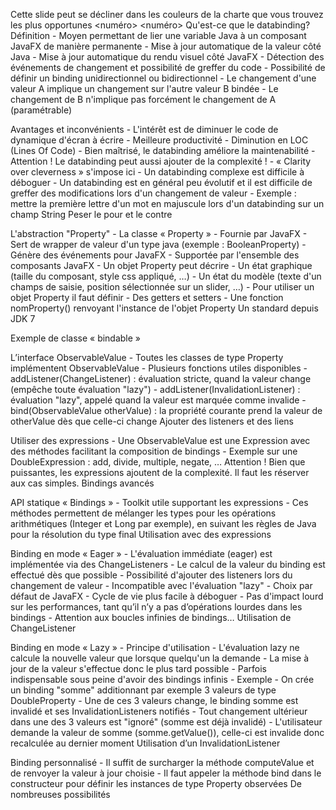 Cette slide peut se décliner dans les couleurs de la charte que vous trouvez les plus opportunes
<numéro>
<numéro>
Qu'est-ce que le databinding?
Définition
    - Moyen permettant de lier une variable Java à un composant JavaFX de manière permanente 
        - Mise à jour automatique de la valeur côté Java 
        - Mise à jour automatique du rendu visuel côté JavaFX 
        - Détection des événements de changement et possibilité de greffer du code 
    - Possibilité de définir un binding unidirectionnel ou bidirectionnel 
        - Le changement d'une valeur A implique un changement sur l'autre valeur B bindée 
        - Le changement de B n'implique pas forcément le changement de A (paramétrable) 

Avantages et inconvénients
    - L'intérêt est de diminuer le code de dynamique d'écran à écrire 
        - Meilleure productivité 
        - Diminution en LOC (Lines Of Code) 
        - Bien maîtrisé, le databinding améliore la maintenabilité 
    - Attention ! Le databinding peut aussi ajouter de la complexité ! 
        - « Clarity over cleverness » s'impose ici 
        - Un databinding complexe est difficile à déboguer 
        - Un databinding est en général peu évolutif et il est difficile de greffer des modifications lors d'un changement de valeur 
        - Exemple : mettre la première lettre d'un mot en majuscule lors d'un databinding sur un champ String 
Peser le pour et le contre

L'abstraction "Property"
    - La classe « Property » 
        - Fournie par JavaFX 
        - Sert de wrapper de valeur d'un type java (exemple : BooleanProperty) 
        - Génère des événements pour JavaFX 
        - Supportée par l'ensemble des composants JavaFX 
    - Un objet Property peut décrire 
        - Un état graphique (taille du composant, style css appliqué, …) 
        - Un état du modèle (texte d'un champs de saisie, position sélectionnée sur un slider, …) 
    - Pour utiliser un objet Property il faut définir 
        - Des getters et setters 
        - Une fonction nomProperty() renvoyant l'instance de l'objet Property 
Un standard depuis JDK 7

Exemple de classe « bindable »

L’interface ObservableValue
    - Toutes les classes de type Property implémentent ObservableValue 
    - Plusieurs fonctions utiles disponibles 
        - addListener(ChangeListener) : évaluation stricte, quand la valeur change (empêche toute évaluation "lazy") 
        - addListener(InvalidationListener) : évaluation "lazy", appelé quand la valeur est marquée comme invalide 
        - bind(ObservableValue otherValue) : la propriété courante prend la valeur de otherValue dès que celle-ci change 
Ajouter des listeners et des liens

Utiliser des expressions
    - Une ObservableValue est une Expression avec des méthodes facilitant la composition de bindings 
        - Exemple sur une DoubleExpression : add, divide, multiple, negate, … 
Attention !
Bien que puissantes, les expressions ajoutent de la complexité. Il faut les réserver aux cas simples.
Bindings avancés

API statique « Bindings »
    - Toolkit utile supportant les expressions 
    - Ces méthodes permettent de mélanger les types pour les opérations arithmétiques (Integer et Long par exemple), en suivant les règles de Java pour la résolution du type final 
Utilisation avec des expressions

Binding en mode « Eager »
    - L'évaluation immédiate (eager) est implémentée via des ChangeListeners 
        - Le calcul de la valeur du binding est effectué dès que possible 
        - Possibilité d'ajouter des listeners lors du changement de valeur 
        - Incompatible avec l'évaluation "lazy" 
    - Choix par défaut de JavaFX 
        - Cycle de vie plus facile à déboguer 
        - Pas d'impact lourd sur les performances, tant qu’il n’y a pas d’opérations lourdes dans les bindings 
        - Attention aux boucles infinies de bindings… 
Utilisation de ChangeListener

Binding en mode « Lazy »
    - Principe d'utilisation 
        - L'évaluation lazy ne calcule la nouvelle valeur que lorsque quelqu'un la demande 
        - La mise à jour de la valeur s'effectue donc le plus tard possible 
        - Parfois indispensable sous peine d'avoir des bindings infinis 
    - Exemple 
        - On crée un binding "somme" additionnant par exemple 3 valeurs de type DoubleProperty 
        - Une de ces 3 valeurs change, le binding somme est invalidé et ses InvalidationListeners notifiés 
        - Tout changement ultérieur dans une des 3 valeurs est "ignoré" (somme est déjà invalidé) 
        - L'utilisateur demande la valeur de somme (somme.getValue()), celle-ci est invalide donc recalculée au dernier moment 
Utilisation d’un InvalidationListener

Binding personnalisé
    - Il suffit de surcharger la méthode computeValue et de renvoyer la valeur à jour choisie 
    - Il faut appeler la méthode bind dans le constructeur pour définir les instances de type Property observées 
De nombreuses possibilités

